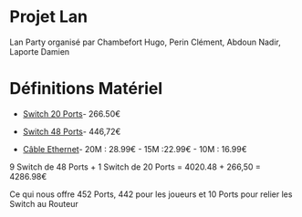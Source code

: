 # Projet Lan

Lan Party organisé par Chambefort Hugo, Perin Clément, Abdoun Nadir, Laporte Damien

# Définitions Matériel


* [Switch 20 Ports](https://www.amazon.fr/Cisco-SRW2016-K9-EU-300-20-Switch-Gigabit/dp/B0043TVQTI/ref=sr_1_1?ie=UTF8&qid=1513591620&sr=8-1&keywords=switch+cisco+20+port)- 266.50€

* [Switch 48 Ports](https://www.amazon.fr/Cisco-SLM2048T-EU-Smart-Switch-Gigabit/dp/B004GQL3XW/ref=sr_1_1?ie=UTF8&qid=1513590098&sr=8-1&keywords=switch+48+port)- 446,72€ 

* [Câble Ethernet](https://www.amazon.fr/Ugreen-11260-Cat7-c%C3%A2ble-r%C3%A9seau/dp/B073WQDMCD/ref=sr_1_1?s=electronics&ie=UTF8&qid=1513599423&sr=1-1&keywords=cables%2Bethernet%2B5m&th=1)- 20M : 28.99€  - 15M :22.99€  - 10M : 16.99€


9 Switch de 48 Ports + 1 Switch de 20 Ports = 4020.48 + 266,50 = 4286.98€

Ce qui nous offre 452 Ports, 442 pour les joueurs et 10 Ports pour relier les Switch au Routeur


